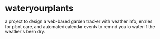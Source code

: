# wateryourplants
a project to design a web-based garden tracker with weather info, entries for plant care, and automated calendar events to remind you to water if the weather's been dry.
